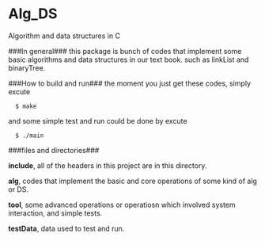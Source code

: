 Alg_DS
======

Algorithm and data structures in C

###In general###
this package is bunch of codes that implement some basic algorithms and data structures in our text book.
such as linkList and binaryTree.

###How to build and run###
the moment you just get these codes, simply excute
```
  $ make
```
and some simple test and run could be done by excute
```
  $ ./main
```

###files and directories###

**include**, all of the headers in this project are in this directory.

**alg**,  codes that implement the basic and core operations of some kind of alg or DS.

**tool**, some advanced operations or operatiosn which involved system interaction, and simple tests.

**testData**, data used to test and run.
